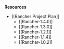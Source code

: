 **Resources**
* [[Rancher Project Plan]]
  * [[Rancher-1.4.0]]
  * [[Rancher-1.3.0]]
  * [[Rancher-1.2.1]]
  * [[Rancher-1.1.4]]
  * [[Rancher-1.0.2]]